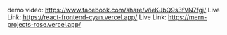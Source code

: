 demo video: https://www.facebook.com/share/v/ieKJbQ9s3fVN7fgj/
Live Link: https://react-frontend-cyan.vercel.app/ 
Live Link: https://mern-projects-rose.vercel.app/
